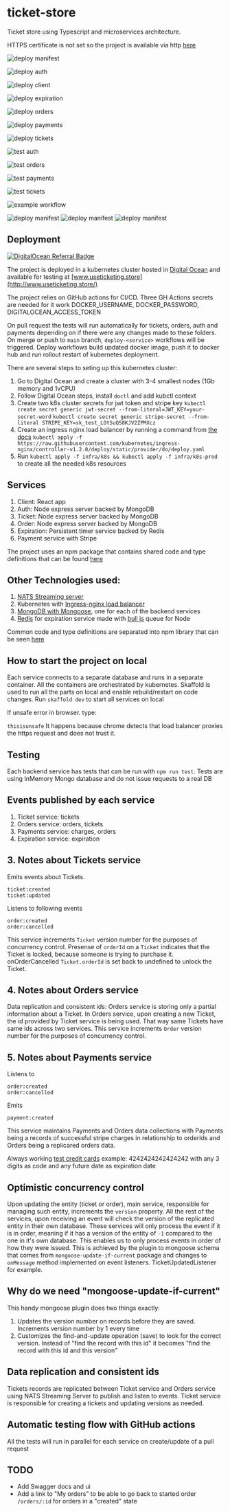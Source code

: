 # ticket-store

Ticket store using Typescript and microservices architecture.

HTTPS certificate is not set so the project is available via http [here](http://www.useticketing.store/)

![deploy manifest](https://github.com/github/docs/workflows/deploy-manifest.yaml/badge.svg)

![deploy auth](https://github.com/github/docs/workflows/deploy-auth.yaml/badge.svg)

![deploy client](https://github.com/github/docs/workflows/deploy-client.yaml/badge.svg)

![deploy expiration](https://github.com/github/docs/workflows/deploy-expiration.yaml/badge.svg)

![deploy orders](https://github.com/github/docs/workflows/deploy-orders.yaml/badge.svg)

![deploy payments](https://github.com/github/docs/workflows/deploy-payments.yaml/badge.svg)

![deploy tickets](https://github.com/github/docs/workflows/deploy-tickets.yaml/badge.svg)

![test auth](https://github.com/github/docs/workflows/tests-auth.yml/badge.svg)

![test orders](https://github.com/github/docs/workflows/tests-orders.yaml/badge.svg)

![test payments](https://github.com/github/docs/workflows/tests-payments.yaml/badge.svg)

![test tickets](https://github.com/github/docs/workflows/tests-tickets.yaml/badge.svg)

![example workflow](https://github.com/arstrel/ticket-store/actions/workflows/deploy-manifests.yaml/badge.svg)

![deploy manifest](https://github.com/arstrel/ticket-store/github/workflows/deploy-manifests.yaml/badge.svg)
![deploy manifest](https://github.com/arstrel/ticket-store/github/workflows/deploy-auth.yaml/badge.svg)
![deploy manifest](https://github.com/arstrel/ticket-store/github/workflows/tests-tickets.yaml/badge.svg)

## Deployment

[![DigitalOcean Referral Badge](https://web-platforms.sfo2.cdn.digitaloceanspaces.com/WWW/Badge%201.svg)](https://www.digitalocean.com/?refcode=c772a2948f16&utm_campaign=Referral_Invite&utm_medium=Referral_Program&utm_source=badge)

The project is deployed in a kubernetes cluster hosted in [Digital Ocean](https://www.digitalocean.com/products/kubernetes) and available for testing at [www.useticketing.store](http://www.useticketing.store/)

The project relies on GitHub actions for CI/CD.
Three GH Actions secrets are needed for it work DOCKER_USERNAME, DOCKER_PASSWORD, DIGITALOCEAN_ACCESS_TOKEN

On pull request the tests will run automatically for tickets, orders, auth and payments depending on if there were any changes made to these folders.
On merge or push to `main` branch, `deploy-<service>` workflows will be triggered.
Deploy workflows build updated docker image, push it to docker hub and run rollout restart of kubernetes deployment.

There are several steps to seting up this kubernetes cluster:

1. Go to Digital Ocean and create a cluster with 3-4 smallest nodes (1Gb memory and 1vCPU)
2. Follow Digital Ocean steps, install `doctl` and add kubctl context
3. Create two k8s cluster secrets for jwt token and stripe key
   `kubectl create secret generic jwt-secret --from-literal=JWT_KEY=your-secret-word`
   `kubectl create secret generic stripe-secret --from-literal STRIPE_KEY=sk_test_LOtSuQS8KJV2ZPMXcz`
4. Create an ingress nginx load balancer by running a command from [the docs](https://kubernetes.github.io/ingress-nginx/deploy/#digital-ocean)
   `kubectl apply -f https://raw.githubusercontent.com/kubernetes/ingress-nginx/controller-v1.2.0/deploy/static/provider/do/deploy.yaml`
5. Run `kubectl apply -f infra/k8s && kubectl apply -f infra/k8s-prod` to create all the needed k8s resources

## Services

1. Client: React app
2. Auth: Node express server backed by MongoDB
3. Ticket: Node express server backed by MongoDB
4. Order: Node express server backed by MongoDB
5. Expiration: Persistent timer service backed by Redis
6. Payment service with Stripe

The project uses an npm package that contains shared code and type definitions that can be found [here](https://www.npmjs.com/package/@sbsoftworks/gittix-common)

## Other Technologies used:

1. [NATS Streaming server](https://docs.nats.io/)
2. Kubernetes with [Ingress-nginx load balancer](https://kubernetes.github.io/ingress-nginx/deploy/#digital-ocean)
3. [MongoDB with Mongoose](https://mongoosejs.com/docs/index.html), one for each of the backend services
4. [Redis](https://redis.io/) for expiration service made with [bull js](https://www.npmjs.com/package/bull) queue for Node

Common code and type definitions are separated into npm library that can be seen [here](https://github.com/arstrel/sbsoftworks-gittix-common)

## How to start the project on local

Each service connects to a separate database and runs in a separate container. All the containers are orchestrated by kubernetes.
Skaffold is used to run all the parts on local and enable rebuild/restart on code changes.
Run `skaffold dev` to start all services on local

If unsafe error in browser. type:

`thisisunsafe`
It happens because chrome detects that load balancer proxies the https request and does not trust it.

## Testing

Each backend service has tests that can be run with `npm run test`.
Tests are using InMemory Mongo database and do not issue requests to a real DB

## Events published by each service

1. Ticket service: tickets
2. Orders service: orders, tickets
3. Payments service: charges, orders
4. Expiration service: expiration

## 3. Notes about Tickets service

Emits events about Tickets.

```
ticket:created
ticket:updated
```

Listens to following events

```
order:created
order:cancelled
```

This service increments `Ticket` version number for the purposes of concurrency control.
Presense of `orderId` on a `Ticket` indicates that the Ticket is locked, because someone is trying to purchase it. onOrderCancelled `Ticket.orderId` is set back to undefined to unlock the Ticket.

## 4. Notes about Orders service

Data replication and consistent ids: Orders service is storing only a partial information about a Ticket. In Orders service, upon creating a new Ticket, the id provided by Ticket service is being used. That way same Tickets have same ids across two services.
This service increments `Order` version number for the purposes of concurrency control.

## 5. Notes about Payments service

Listens to

```
order:created
order:cancelled
```

Emits

```
payment:created
```

This service maintains Payments and Orders data collections with Payments being a records of successful stripe charges in relationship to orderIds
and Orders being a replicared orders data.

Always working [test credit cards](https://stripe.com/docs/testing)
example: 4242424242424242 with any 3 digits as code and any future date as expiration date

## Optimistic concurrency control

Upon updating the entity (ticket or order), main service, responsible for managing such entity, increments the `version` property. All the rest of the services, upon receiving an event will check the version of the replicated entity in their own database. These services will only process the event if it is in order, meaning if it has a version of the entity of `-1` compared to the one in it's own database.
This enables us to only process events in order of how they were issued.
This is achieved by the plugin to mongoose schema that comes from `mongoose-update-if-current` package and changes to `onMessage` method implemented on event listeners. TicketUpdatedListener for example.

## Why do we need "mongoose-update-if-current"

This handy mongoose plugin does two things exactly:

1. Updates the version number on records before they are saved. Increments version number by 1 every time
2. Customizes the find-and-update operation (save) to look for the correct version. Instead of "find the record with this id" it becomes "find the record with this id and this version"

## Data replication and consistent ids

Tickets records are replicated between Ticket service and Orders service using NATS Streaming Server to publish and listen to events.
Ticket service is responsible for creating a tickets and updating versions as needed.

## Automatic testing flow with GitHub actions

All the tests will run in parallel for each service on create/update of a pull request

## TODO

- Add Swagger docs and ui
- Add a link to "My orders" to be able to go back to started order `/orders/:id` for orders in a "created" state
